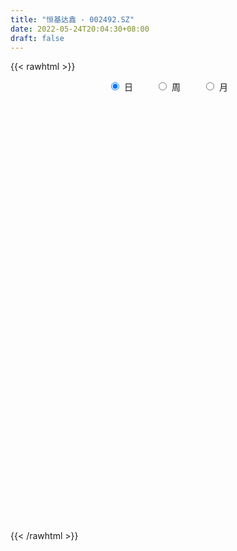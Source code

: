 ```yaml
---
title: "恒基达鑫 - 002492.SZ"
date: 2022-05-24T20:04:30+08:00
draft: false
---
```

{{< rawhtml >}}
    <div style="text-align: center">
        <label style="padding: 1rem;"><input style="margin-right: .5rem" type="radio" name="period" value="D" checked onclick="period_change(this)">日</label>
        <label style="padding: 1rem;"><input style="margin-right: .5rem" type="radio" name="period" value="W" onclick="period_change(this)">周</label>
        <label style="padding: 1rem;"><input style="margin-right: .5rem" type="radio" name="period" value="M" onclick="period_change(this)">月</label>
    </div>
    <div id="chart" style="height: 700px;"></div> 
    <script type="text/javascript">
        const D_v = [139356.0,121577.43,98117.2,72668.73,51783.96,60126.0,76080.51,156881.19,93244.23,66644.51,133270.86,125865.39,73899.5,60966.0,67707.8,45019.0,70238.5,34508.96,40882.5,32702.46,37813.5,90413.03,64101.0,37588.0,70403.5,50040.5,53940.0,71548.5,43360.5,31109.0,43051.0,43920.0,46521.0,30747.84,41244.5,33738.0,24249.71,33923.75,20665.75,28580.5,52121.5,35386.5,37917.5,25066.0,29674.0,64993.35,53244.0,20777.0,20023.03,97554.0,294806.38,129933.63,185875.88,224808.96,240456.49,266255.12,211613.53,311953.72,145681.63,160933.0,94523.0,87396.5,101265.38,64844.0,146212.72,145979.0,109346.5,112695.23,100577.0,138987.03,108061.0,113516.03,142852.51,180953.99,148652.67,153784.26,172243.0,115803.25,189337.0,106667.08,262096.37,551992.4300000001,282959.29,167081.44,165610.09,165805.64,88902.0,96194.5,58955.5,86688.57,67553.0,50990.75,48885.5,75152.0,78111.07,46208.0,40008.5,22898.58,37875.0,24092.0,23907.0,21200.0,20450.0,26662.0,32602.5,21219.0,20960.5,25240.0,68694.0,21128.0,16167.0,26943.0,28660.0,26611.42,25386.5,26303.0,18660.5,19044.0,14120.3,24585.0,22302.0,23412.01,25359.08,28853.0,37433.03,46249.0,40784.35,32611.5,33750.5,29138.0,24237.0,41732.0,43240.96,29687.0,29591.0,55550.92,66338.46,38647.0,74476.8,47503.0,29316.0,20927.3,25988.5,23441.5,38873.5,49442.0,49417.0,52360.42,47456.5,117645.16,104552.32,74774.0,54823.0,60259.66,54850.0,39198.0,171133.53,152136.74,68755.0,151868.0,79123.73,49276.0,67592.71,59831.0,261223.19,235861.03,147887.46,130151.92,92652.48,98438.0,102670.0,114996.5,80153.0,58169.98,49435.0,38373.0,36938.0,61359.0,47953.0,160587.45,84226.95,58707.4,83081.0,64047.4,64540.5,70981.0,74918.5,60823.0,51639.51,74838.01,58181.0,112181.0,86502.5,64259.0,109729.0,114864.0,137325.3,633714.47,382801.27,261350.2,204108.17,160727.83,145075.53,496773.35,341463.5,207294.0,206846.0,219890.0,173330.0,148845.37,257608.5,167716.0,229519.5,169685.0,137076.0,199599.0,161915.0,221064.0,222379.5,139407.0,120430.0,341864.5,347072.0,601732.5,404683.5,361334.67,199221.0,127256.0,157213.5,264306.21,171691.21,155358.5,129449.5,142918.0,143592.03,124117.53,83107.95,76288.5,76272.5,67455.03,124778.0,103441.0,233672.32,474922.07,461095.1,277785.21,278541.16,207010.16,181569.0,204566.0]
const D_histogram = [0.0,0.0037843875,-0.0041402137,-0.0019523722,0.0026791244,-0.0040170105,0.0033580327,0.014110375,0.0143987697,0.013134988,0.0184970375,0.0201200087,0.0135950714,0.0092048433,0.0006947642,-0.0042796383,-0.011815404,-0.018007436,-0.0204771866,-0.0191677718,-0.0167335213,-0.0099248533,-0.0152718771,-0.0171630874,-0.0091557001,-0.0054644379,0.0010330487,0.0070446927,0.0111570334,0.0113107435,0.010213013,0.0032980486,-0.0062698916,-0.0112922726,-0.0233044294,-0.0333159123,-0.0351419471,-0.0297662977,-0.0257832647,-0.0253566899,-0.0163641448,-0.0093992294,0.0003800632,0.0057109225,0.0092310928,0.0190114694,0.0194917813,0.0178769211,0.0181517304,0.0271558544,0.0436246184,0.0511542823,0.053201578,0.0661408607,0.0768518861,0.0620085496,0.063432196,0.0659745756,0.059438442,0.0379231665,0.0251510571,0.0108769037,0.0065126454,-0.000922413,0.0078318363,0.0167667808,0.0151741371,0.0064064961,0.0056035844,0.0091967159,0.0109005553,0.0094106759,0.0097728394,0.0087210069,0.0074563474,0.0155972799,0.0032165008,-0.0042884476,-0.0241609043,-0.0304325346,-0.0144944616,-0.0234097512,-0.0283961822,-0.0394518548,-0.0460478332,-0.0607956719,-0.0639144865,-0.073353919,-0.0747079022,-0.0720164195,-0.0711952152,-0.0625691538,-0.0537896899,-0.0553795758,-0.0689517393,-0.066382626,-0.0701384263,-0.062945006,-0.0453189201,-0.0321024023,-0.0248093232,-0.0190147676,-0.0118926996,-0.0068119967,0.0011673509,0.0067454108,0.0086088383,0.0061313164,-0.0084471956,-0.0171654667,-0.0217208843,-0.0297031277,-0.0349181515,-0.0285497015,-0.0189868797,-0.0167441849,-0.010304733,-0.0021870916,0.0034028766,0.0096349365,0.0159207923,0.0218809463,0.0272682628,0.0306883842,0.0370552182,0.0410600091,0.045801593,0.0449658779,0.0475318684,0.0456564216,0.0422613933,0.0417927225,0.0411921656,0.0353730378,0.02778379,0.0295410629,0.0363653098,0.0357969524,0.0413029176,0.0337811874,0.0279009441,0.0220306234,0.0189512211,0.0145803717,0.0146567047,0.0162194485,0.0179567801,0.022843277,0.0249600594,0.0289701351,0.0357924131,0.0312766874,0.0185563667,0.0025816811,0.0018573334,0.000597477,0.0180524112,0.0254001122,0.0272333146,0.0254455844,0.0157378902,0.011660621,0.0024352799,0.0031227086,0.0144154437,0.0215962948,0.0188181169,0.0098941771,0.0032687489,-0.0117103961,-0.0095942508,-0.0278611761,-0.0325662644,-0.0455405526,-0.0654474468,-0.0701528836,-0.0788424145,-0.06724277,-0.0484481985,-0.0127255861,0.0070788879,0.0171218351,0.0198427779,0.0196883344,0.0164249055,0.0208425318,0.0146068072,0.0140106115,0.012519538,0.0054564616,-0.0009440655,-0.0084934079,-0.0055880402,-0.0082926786,0.0002039314,0.010840068,0.0557838938,0.0532946089,0.0520931951,0.0174625024,0.0010006797,-0.01397223,-0.0271951679,-0.0151514048,-0.0309000347,-0.0327951935,-0.020140635,0.0016541126,0.0090457121,0.0171230818,0.0232660568,0.010737549,0.0105594921,0.0136723979,0.0040968603,-0.0116689483,-0.0146412344,-0.0049766601,0.0070524227,0.0028265048,-0.0006129869,0.0048482357,0.023823396,0.0502134412,0.0538112559,0.0130602971,-0.0268010912,-0.056991722,-0.0749730432,-0.1031804531,-0.1164595976,-0.1479022681,-0.1716601204,-0.1692704725,-0.1591724002,-0.1386658188,-0.1187760933,-0.1000449386,-0.0751357294,-0.0494032977,-0.0269439291,-0.0031847631,0.0271707977,0.0817056402,0.1106981363,0.1219090464,0.1230237831,0.1155570714,0.118155953,0.1075129152]
const D_fast = [0.0,0.0047304843,-0.0042291702,-0.0025294218,0.0027718559,-0.0049285317,0.0032860197,0.0175659558,0.0214540429,0.0234740082,0.033460317,0.0401132904,0.036987121,0.0348981037,0.0265617157,0.0205174036,0.0100277869,-0.0006661041,-0.0082551514,-0.0117376796,-0.0134868093,-0.0091593547,-0.0183243478,-0.0245063299,-0.0187878676,-0.0164627149,-0.0097069661,-0.001934149,0.0049674501,0.007948846,0.0094043688,0.0033139166,-0.0078214965,-0.0156669456,-0.0335052098,-0.0518456708,-0.0624571924,-0.0645231174,-0.0669859006,-0.0728984982,-0.0679969893,-0.0633818813,-0.0535075729,-0.0467489829,-0.0409210394,-0.0263877954,-0.0210345383,-0.0181801682,-0.0133674263,0.0024256613,0.0298005799,0.0501188144,0.0654665045,0.0949410024,0.1248649993,0.1255238003,0.1428054957,0.1618415192,0.170164996,0.1581305122,0.1516461671,0.1400912396,0.1373551426,0.129689481,0.1404016893,0.153528329,0.1557292197,0.1485632027,0.1491611871,0.1550534975,0.1594824758,0.1603452653,0.1631506387,0.1642790578,0.1648784853,0.1769187377,0.1653420838,0.1567650235,0.1308523407,0.1169725767,0.1292870343,0.114519307,0.1024338305,0.0815151941,0.0634072574,0.0334605007,0.0143630645,-0.0134148478,-0.0334458065,-0.0487584287,-0.0657360281,-0.0727522553,-0.0774202138,-0.0928549937,-0.123665092,-0.1376916352,-0.1589820421,-0.1675248733,-0.1612285174,-0.1560376001,-0.1549468519,-0.1539059882,-0.149757095,-0.1463793914,-0.138108206,-0.1308437934,-0.1268281563,-0.1277728491,-0.14446316,-0.1574727977,-0.1674584365,-0.1828664618,-0.1968110234,-0.1975799988,-0.1927638969,-0.1947072484,-0.1908439797,-0.1832731113,-0.1768324239,-0.1681916298,-0.157925576,-0.1464951854,-0.1342908032,-0.1231985857,-0.1075679472,-0.093298154,-0.0771061719,-0.0667004175,-0.0522514599,-0.0427128013,-0.0355424813,-0.0255629715,-0.0158654869,-0.0128413553,-0.0134846556,-0.0043421169,0.0115734574,0.019954338,0.0357860327,0.0367095994,0.0378045921,0.0374419272,0.0391003302,0.0383745738,0.0421150829,0.0477326888,0.0539592154,0.0645565316,0.0729133288,0.0841659383,0.0999363196,0.1032397657,0.0951585367,0.0798292714,0.079569257,0.0784587699,0.1004268068,0.114124536,0.1227660669,0.1273397329,0.1215665112,0.1204043973,0.1117878761,0.1132559821,0.1281525781,0.1407325028,0.1426588541,0.1362084586,0.1304002176,0.1124934736,0.1122110562,0.0869788369,0.0741321825,0.0497727561,0.0135040003,-0.0087396574,-0.037139792,-0.04235084,-0.0356683181,-0.0031271023,0.0184470937,0.0327704997,0.0404521369,0.045219777,0.0460625745,0.0556908338,0.053106811,0.0560132681,0.0576520791,0.0519531181,0.0453165747,0.0356438803,0.0371522379,0.0323744299,0.0409220227,0.0542681764,0.1131579756,0.1239923429,0.1358142278,0.1055491607,0.0893375081,0.0708715408,0.0508498109,0.0591057228,0.0356320842,0.0255381271,0.0331575268,0.0553658026,0.06501883,0.0773769703,0.0893364594,0.0794923388,0.081954155,0.0884851603,0.0799338377,0.061250792,0.0546181973,0.0630386067,0.0768307951,0.0733115034,0.0697187649,0.0763920466,0.1013230559,0.1402664614,0.15731709,0.1198312055,0.0732695443,0.0288309831,-0.0078935989,-0.0618961221,-0.104290166,-0.1727084036,-0.239381286,-0.2793092561,-0.3090042839,-0.3231641572,-0.332968455,-0.3392485349,-0.3331232582,-0.3197416509,-0.3040182646,-0.2810552894,-0.2439070291,-0.1689457765,-0.1122787464,-0.0705905746,-0.0387198922,-0.017297336,0.0148405338,0.0310757249]
const D_slow = [0.0,0.0009460969,-0.0000889566,-0.0005770496,0.0000927315,-0.0009115211,-0.000072013,0.0034555808,0.0070552732,0.0103390202,0.0149632796,0.0199932817,0.0233920496,0.0256932604,0.0258669515,0.0247970419,0.0218431909,0.0173413319,0.0122220352,0.0074300923,0.003246712,0.0007654986,-0.0030524707,-0.0073432425,-0.0096321675,-0.010998277,-0.0107400148,-0.0089788417,-0.0061895833,-0.0033618974,-0.0008086442,0.000015868,-0.0015516049,-0.0043746731,-0.0102007804,-0.0185297585,-0.0273152453,-0.0347568197,-0.0412026359,-0.0475418083,-0.0516328445,-0.0539826519,-0.0538876361,-0.0524599055,-0.0501521322,-0.0453992649,-0.0405263196,-0.0360570893,-0.0315191567,-0.0247301931,-0.0138240385,-0.0010354679,0.0122649266,0.0288001418,0.0480131133,0.0635152507,0.0793732997,0.0958669436,0.1107265541,0.1202073457,0.12649511,0.1292143359,0.1308424972,0.130611894,0.1325698531,0.1367615483,0.1405550825,0.1421567066,0.1435576027,0.1458567816,0.1485819204,0.1509345894,0.1533777993,0.155558051,0.1574221378,0.1613214578,0.162125583,0.1610534711,0.155013245,0.1474051114,0.143781496,0.1379290582,0.1308300126,0.1209670489,0.1094550906,0.0942561726,0.078277551,0.0599390712,0.0412620957,0.0232579908,0.005459187,-0.0101831014,-0.0236305239,-0.0374754179,-0.0547133527,-0.0713090092,-0.0888436158,-0.1045798673,-0.1159095973,-0.1239351979,-0.1301375287,-0.1348912206,-0.1378643955,-0.1395673946,-0.1392755569,-0.1375892042,-0.1354369946,-0.1339041655,-0.1360159644,-0.1403073311,-0.1457375522,-0.1531633341,-0.161892872,-0.1690302973,-0.1737770172,-0.1779630635,-0.1805392467,-0.1810860196,-0.1802353005,-0.1778265664,-0.1738463683,-0.1683761317,-0.161559066,-0.15388697,-0.1446231654,-0.1343581631,-0.1229077649,-0.1116662954,-0.0997833283,-0.0883692229,-0.0778038746,-0.067355694,-0.0570576526,-0.0482143931,-0.0412684456,-0.0338831799,-0.0247918524,-0.0158426143,-0.0055168849,0.0029284119,0.009903648,0.0154113038,0.0201491091,0.023794202,0.0274583782,0.0315132403,0.0360024353,0.0417132546,0.0479532694,0.0551958032,0.0641439065,0.0719630783,0.07660217,0.0772475903,0.0777119236,0.0778612929,0.0823743957,0.0887244237,0.0955327524,0.1018941485,0.105828621,0.1087437763,0.1093525963,0.1101332734,0.1137371343,0.119136208,0.1238407373,0.1263142815,0.1271314687,0.1242038697,0.121805307,0.114840013,0.1066984469,0.0953133087,0.078951447,0.0614132261,0.0417026225,0.02489193,0.0127798804,0.0095984839,0.0113682058,0.0156486646,0.0206093591,0.0255314427,0.029637669,0.034848302,0.0385000038,0.0420026567,0.0451325412,0.0464966566,0.0462606402,0.0441372882,0.0427402782,0.0406671085,0.0407180913,0.0434281083,0.0573740818,0.070697734,0.0837210328,0.0880866584,0.0883368283,0.0848437708,0.0780449788,0.0742571276,0.0665321189,0.0583333206,0.0532981618,0.05371169,0.055973118,0.0602538884,0.0660704026,0.0687547899,0.0713946629,0.0748127624,0.0758369775,0.0729197404,0.0692594318,0.0680152667,0.0697783724,0.0704849986,0.0703317519,0.0715438108,0.0774996598,0.0900530201,0.1035058341,0.1067709084,0.1000706356,0.0858227051,0.0670794443,0.041284331,0.0121694316,-0.0248061354,-0.0677211655,-0.1100387837,-0.1498318837,-0.1844983384,-0.2141923617,-0.2392035964,-0.2579875287,-0.2703383532,-0.2770743354,-0.2778705262,-0.2710778268,-0.2506514168,-0.2229768827,-0.1924996211,-0.1617436753,-0.1328544074,-0.1033154192,-0.0764371904]
const D_data = [['2021-05-13', 5.3752, 5.5135, 5.3653, 5.7112],['2021-05-14', 5.5629, 5.5728, 5.5234, 5.6914],['2021-05-17', 5.5333, 5.4147, 5.395, 5.6025],['2021-05-18', 5.4048, 5.5234, 5.3752, 5.6321],['2021-05-19', 5.4839, 5.5728, 5.4542, 5.5728],['2021-05-20', 5.5234, 5.4246, 5.4246, 5.5531],['2021-05-21', 5.4246, 5.6025, 5.3554, 5.6025],['2021-05-24', 5.5827, 5.7013, 5.4641, 5.7704],['2021-05-25', 5.642, 5.6123, 5.5531, 5.6815],['2021-05-26', 5.5827, 5.6025, 5.5531, 5.6914],['2021-05-27', 5.6222, 5.7112, 5.5531, 5.8297],['2021-05-28', 5.6815, 5.7013, 5.6321, 5.8001],['2021-05-31', 5.6519, 5.6025, 5.5333, 5.6519],['2021-06-01', 5.5827, 5.6123, 5.5629, 5.7309],['2021-06-02', 5.6025, 5.5333, 5.5037, 5.6123],['2021-06-03', 5.5333, 5.5432, 5.5135, 5.6025],['2021-06-04', 5.5333, 5.474, 5.395, 5.5333],['2021-06-07', 5.4641, 5.4444, 5.4246, 5.5037],['2021-06-08', 5.4444, 5.4542, 5.3851, 5.4938],['2021-06-09', 5.4444, 5.4839, 5.4147, 5.4938],['2021-06-10', 5.4846, 5.4945, 5.4449, 5.5044],['2021-06-11', 5.4747, 5.564, 5.4648, 5.673],['2021-06-15', 5.5342, 5.4053, 5.3953, 5.5441],['2021-06-16', 5.4251, 5.4152, 5.3557, 5.4449],['2021-06-17', 5.3854, 5.5441, 5.3656, 5.5937],['2021-06-18', 5.5044, 5.5144, 5.4747, 5.554],['2021-06-21', 5.4648, 5.5739, 5.4648, 5.6135],['2021-06-22', 5.5739, 5.6036, 5.554, 5.6929],['2021-06-23', 5.5937, 5.6135, 5.564, 5.6334],['2021-06-24', 5.6334, 5.5838, 5.564, 5.6334],['2021-06-25', 5.5838, 5.5739, 5.5044, 5.6036],['2021-06-28', 5.5739, 5.4846, 5.4549, 5.5838],['2021-06-29', 5.4747, 5.4053, 5.3755, 5.4846],['2021-06-30', 5.3953, 5.4152, 5.3854, 5.4549],['2021-07-01', 5.4549, 5.2664, 5.2565, 5.4648],['2021-07-02', 5.2664, 5.2069, 5.1871, 5.2862],['2021-07-05', 5.2267, 5.2466, 5.2069, 5.2664],['2021-07-06', 5.2565, 5.316, 5.2367, 5.3755],['2021-07-07', 5.3061, 5.2962, 5.2565, 5.3061],['2021-07-08', 5.2763, 5.2367, 5.2168, 5.2962],['2021-07-09', 5.2367, 5.3458, 5.197, 5.435],['2021-07-12', 5.316, 5.3458, 5.3061, 5.4251],['2021-07-13', 5.3458, 5.4152, 5.316, 5.435],['2021-07-14', 5.3953, 5.3953, 5.3656, 5.435],['2021-07-15', 5.3854, 5.3953, 5.316, 5.4053],['2021-07-16', 5.3953, 5.5144, 5.3358, 5.5739],['2021-07-19', 5.4846, 5.435, 5.3755, 5.4846],['2021-07-20', 5.3854, 5.4152, 5.3656, 5.435],['2021-07-21', 5.435, 5.4449, 5.4053, 5.4747],['2021-07-22', 5.4251, 5.5937, 5.4053, 5.6235],['2021-07-23', 5.6036, 5.7821, 5.5739, 5.9408],['2021-07-26', 5.7028, 5.7722, 5.6631, 5.8813],['2021-07-27', 5.7226, 5.7722, 5.7028, 5.9309],['2021-07-28', 5.7425, 6.0003, 5.554, 6.0301],['2021-07-29', 5.9507, 6.0995, 5.8516, 6.1888],['2021-07-30', 6.0103, 5.8317, 5.7821, 6.0797],['2021-08-02', 5.8317, 6.0598, 5.7921, 6.0598],['2021-08-03', 5.9805, 6.1491, 5.9309, 6.4169],['2021-08-04', 6.0896, 6.0896, 5.9904, 6.1392],['2021-08-05', 6.0202, 5.8813, 5.8417, 6.1194],['2021-08-06', 5.921, 5.9408, 5.8119, 6.0003],['2021-08-09', 5.9012, 5.8813, 5.8417, 6.0103],['2021-08-10', 5.9012, 5.9805, 5.8417, 6.0499],['2021-08-11', 5.9507, 5.9309, 5.9012, 6.0499],['2021-08-12', 5.921, 6.159, 5.8516, 6.1987],['2021-08-13', 6.1689, 6.2384, 6.0598, 6.3574],['2021-08-16', 6.1987, 6.159, 6.1094, 6.3177],['2021-08-17', 6.1491, 6.0698, 6.0598, 6.2582],['2021-08-18', 6.0598, 6.1689, 6.0499, 6.288],['2021-08-19', 6.159, 6.2582, 6.0797, 6.3673],['2021-08-20', 6.2483, 6.278, 6.1392, 6.3177],['2021-08-23', 6.3177, 6.2681, 6.159, 6.3177],['2021-08-24', 6.288, 6.3177, 6.2185, 6.407],['2021-08-25', 6.3177, 6.3276, 6.2681, 6.5458],['2021-08-26', 6.2384, 6.3475, 6.1789, 6.4268],['2021-08-27', 6.3375, 6.5161, 6.2681, 6.5954],['2021-08-30', 6.5458, 6.278, 6.1987, 6.5954],['2021-08-31', 6.278, 6.3078, 6.1689, 6.3772],['2021-09-01', 6.2483, 6.0896, 5.9309, 6.407],['2021-09-02', 6.0995, 6.1888, 6.0103, 6.2384],['2021-09-03', 6.2483, 6.4962, 6.1789, 6.6252],['2021-09-06', 6.7442, 6.2086, 6.0797, 6.9029],['2021-09-07', 6.1491, 6.2185, 6.0598, 6.2483],['2021-09-08', 6.1987, 6.0896, 6.04, 6.1987],['2021-09-09', 6.0797, 6.0797, 6.04, 6.1689],['2021-09-10', 6.0797, 5.8912, 5.8813, 6.1194],['2021-09-13', 5.921, 5.9507, 5.8714, 5.9904],['2021-09-14', 5.9507, 5.7921, 5.7821, 5.9706],['2021-09-15', 5.7722, 5.8119, 5.7425, 5.8615],['2021-09-16', 5.8317, 5.8119, 5.7921, 5.9805],['2021-09-17', 5.8119, 5.7425, 5.673, 5.8516],['2021-09-22', 5.7127, 5.8119, 5.6532, 5.8218],['2021-09-23', 5.7921, 5.8119, 5.7821, 5.8714],['2021-09-24', 5.8218, 5.6532, 5.6235, 5.8417],['2021-09-27', 5.6631, 5.4053, 5.3557, 5.683],['2021-09-28', 5.435, 5.5144, 5.3854, 5.554],['2021-09-29', 5.4549, 5.3656, 5.3358, 5.4747],['2021-09-30', 5.4152, 5.4449, 5.3755, 5.4648],['2021-10-08', 5.5243, 5.5838, 5.4846, 5.6334],['2021-10-11', 5.5838, 5.564, 5.5243, 5.6235],['2021-10-12', 5.5441, 5.5044, 5.4549, 5.554],['2021-10-13', 5.4747, 5.4846, 5.4053, 5.5044],['2021-10-14', 5.4846, 5.5044, 5.435, 5.5243],['2021-10-15', 5.5044, 5.4846, 5.4846, 5.5937],['2021-10-18', 5.4549, 5.5342, 5.4152, 5.554],['2021-10-19', 5.5342, 5.5243, 5.4747, 5.554],['2021-10-20', 5.5144, 5.4846, 5.4549, 5.5144],['2021-10-21', 5.4648, 5.4152, 5.3953, 5.4846],['2021-10-22', 5.3557, 5.197, 5.1772, 5.3557],['2021-10-25', 5.197, 5.1772, 5.1077, 5.2069],['2021-10-26', 5.1772, 5.1573, 5.1375, 5.2069],['2021-10-27', 5.1672, 5.0383, 5.0185, 5.1772],['2021-10-28', 5.0383, 4.9887, 4.949, 5.0482],['2021-10-29', 4.959, 5.0879, 4.949, 5.1077],['2021-11-01', 5.1077, 5.1276, 5.0581, 5.1276],['2021-11-02', 5.1276, 5.0284, 4.959, 5.1474],['2021-11-03', 5.0185, 5.0681, 4.9986, 5.0879],['2021-11-04', 5.0681, 5.0978, 5.0383, 5.1077],['2021-11-05', 5.1077, 5.078, 5.0681, 5.1176],['2021-11-08', 5.078, 5.0978, 5.0185, 5.1077],['2021-11-09', 5.0978, 5.1176, 5.078, 5.1573],['2021-11-10', 5.1276, 5.1375, 5.0681, 5.1375],['2021-11-11', 5.1276, 5.1573, 5.1176, 5.1772],['2021-11-12', 5.1573, 5.1573, 5.1176, 5.1672],['2021-11-15', 5.1573, 5.2267, 5.1474, 5.2367],['2021-11-16', 5.2267, 5.2367, 5.1672, 5.2664],['2021-11-17', 5.2267, 5.2862, 5.2168, 5.2862],['2021-11-18', 5.2763, 5.2466, 5.2466, 5.2962],['2021-11-19', 5.2466, 5.316, 5.2367, 5.3259],['2021-11-22', 5.3061, 5.2862, 5.2466, 5.3061],['2021-11-23', 5.2962, 5.2763, 5.2466, 5.2962],['2021-11-24', 5.2763, 5.3259, 5.2565, 5.3458],['2021-11-25', 5.3259, 5.3458, 5.3061, 5.3854],['2021-11-26', 5.3259, 5.2862, 5.2664, 5.3259],['2021-11-29', 5.2466, 5.2466, 5.2168, 5.2664],['2021-11-30', 5.2962, 5.3656, 5.2664, 5.3755],['2021-12-01', 5.3358, 5.4747, 5.3259, 5.4846],['2021-12-02', 5.4449, 5.4251, 5.4053, 5.4846],['2021-12-03', 5.4648, 5.5441, 5.435, 5.5838],['2021-12-06', 5.4945, 5.4053, 5.3656, 5.5243],['2021-12-07', 5.4152, 5.4152, 5.3557, 5.4747],['2021-12-08', 5.4152, 5.4053, 5.3755, 5.435],['2021-12-09', 5.4152, 5.435, 5.3854, 5.4449],['2021-12-10', 5.4152, 5.4152, 5.3656, 5.435],['2021-12-13', 5.4251, 5.4747, 5.4152, 5.4747],['2021-12-14', 5.4747, 5.5144, 5.4549, 5.5937],['2021-12-15', 5.5144, 5.5441, 5.4945, 5.5838],['2021-12-16', 5.5243, 5.6235, 5.4945, 5.6334],['2021-12-17', 5.6036, 5.6334, 5.564, 5.683],['2021-12-20', 5.6334, 5.7028, 5.6334, 5.921],['2021-12-21', 5.7028, 5.802, 5.6532, 5.8119],['2021-12-22', 5.802, 5.7028, 5.6532, 5.802],['2021-12-23', 5.7028, 5.5838, 5.5739, 5.7028],['2021-12-24', 5.5739, 5.4846, 5.4747, 5.6235],['2021-12-27', 5.4846, 5.6433, 5.4648, 5.673],['2021-12-28', 5.6135, 5.6433, 5.5739, 5.6929],['2021-12-29', 5.6631, 5.9408, 5.6036, 6.0003],['2021-12-30', 5.8714, 5.9111, 5.8615, 5.9904],['2021-12-31', 5.9012, 5.9012, 5.8218, 5.9408],['2022-01-04', 5.9507, 5.8912, 5.8119, 5.9904],['2022-01-05', 5.8813, 5.7921, 5.7722, 5.8912],['2022-01-06', 5.8119, 5.8516, 5.7821, 5.8714],['2022-01-07', 5.8813, 5.7722, 5.7722, 5.9111],['2022-01-10', 5.7524, 5.8912, 5.7425, 5.9111],['2022-01-11', 5.8714, 6.0797, 5.8714, 6.3971],['2022-01-12', 6.0202, 6.1094, 6.0103, 6.2384],['2022-01-13', 6.0797, 6.0301, 6.0003, 6.1689],['2022-01-14', 6.0499, 5.9507, 5.9111, 6.0896],['2022-01-17', 6.0103, 5.9607, 5.921, 6.0301],['2022-01-18', 5.9408, 5.8119, 5.8119, 5.9507],['2022-01-19', 5.8516, 6.0003, 5.8317, 6.04],['2022-01-20', 5.9904, 5.7028, 5.673, 6.0202],['2022-01-21', 5.6532, 5.802, 5.6532, 5.8714],['2022-01-24', 5.8218, 5.6334, 5.6135, 5.8218],['2022-01-25', 5.5838, 5.4251, 5.4251, 5.673],['2022-01-26', 5.4053, 5.5044, 5.4053, 5.5441],['2022-01-27', 5.5243, 5.3656, 5.3557, 5.5243],['2022-01-28', 5.4053, 5.5739, 5.3656, 5.6235],['2022-02-07', 5.6532, 5.7028, 5.5838, 5.7425],['2022-02-08', 5.7028, 6.04, 5.673, 6.0995],['2022-02-09', 6.04, 5.9904, 5.9507, 6.0499],['2022-02-10', 6.0103, 5.9607, 5.9012, 6.0103],['2022-02-11', 5.9507, 5.921, 5.8417, 5.9706],['2022-02-14', 5.9111, 5.9111, 5.8912, 6.0103],['2022-02-15', 5.9706, 5.8813, 5.8218, 5.9706],['2022-02-16', 5.9012, 6.0003, 5.8714, 6.0103],['2022-02-17', 5.9904, 5.8813, 5.8813, 6.0202],['2022-02-18', 5.9012, 5.9507, 5.8417, 5.9706],['2022-02-21', 5.9607, 5.9507, 5.8813, 5.9706],['2022-02-22', 5.9309, 5.8714, 5.8317, 5.9607],['2022-02-23', 5.8813, 5.8516, 5.802, 5.921],['2022-02-24', 5.8516, 5.802, 5.7326, 5.9805],['2022-02-25', 5.8516, 5.921, 5.8516, 6.0003],['2022-02-28', 5.921, 5.8516, 5.8119, 5.9904],['2022-03-01', 5.8119, 6.0103, 5.8119, 6.0995],['2022-03-02', 5.9805, 6.0995, 5.9507, 6.1293],['2022-03-03', 6.3574, 6.7144, 6.3574, 6.7144],['2022-03-04', 6.9425, 6.288, 6.278, 7.2401],['2022-03-07', 6.159, 6.3475, 6.1491, 6.5458],['2022-03-08', 6.1789, 5.8714, 5.8714, 6.2185],['2022-03-09', 5.9507, 5.9805, 5.7722, 6.1194],['2022-03-10', 6.1293, 5.921, 5.8714, 6.1293],['2022-03-11', 5.8417, 5.8615, 5.6433, 5.9012],['2022-03-14', 5.9607, 6.1689, 5.9507, 6.4466],['2022-03-15', 6.0202, 5.802, 5.7821, 6.2384],['2022-03-16', 5.8119, 5.9111, 5.6334, 6.0003],['2022-03-17', 5.9706, 6.1094, 5.9111, 6.3375],['2022-03-18', 6.1094, 6.3177, 6.04, 6.3971],['2022-03-21', 6.2483, 6.2285, 6.1293, 6.2979],['2022-03-22', 6.2483, 6.2979, 6.1293, 6.3078],['2022-03-23', 6.2483, 6.3375, 6.0995, 6.5062],['2022-03-24', 6.288, 6.1094, 6.0995, 6.3078],['2022-03-25', 6.1293, 6.2483, 6.0202, 6.3772],['2022-03-28', 6.2483, 6.3177, 6.1094, 6.3673],['2022-03-29', 6.3177, 6.159, 6.1293, 6.3177],['2022-03-30', 6.1689, 6.0202, 5.8317, 6.1888],['2022-03-31', 5.9904, 6.1293, 5.9607, 6.3375],['2022-04-01', 6.1194, 6.3078, 6.0103, 6.3276],['2022-04-06', 6.278, 6.407, 6.2384, 6.4962],['2022-04-07', 6.4466, 6.2384, 6.1888, 6.4665],['2022-04-08', 6.2185, 6.2384, 6.0797, 6.288],['2022-04-11', 6.7045, 6.3673, 6.2979, 6.8632],['2022-04-12', 6.407, 6.6252, 6.2086, 6.6549],['2022-04-13', 6.526, 6.883, 6.4962, 7.2302],['2022-04-14', 6.5954, 6.7343, 6.5954, 6.8434],['2022-04-15', 6.5954, 6.1194, 6.0896, 6.6153],['2022-04-18', 6.04, 5.921, 5.7722, 6.04],['2022-04-19', 5.921, 5.8317, 5.7921, 5.9408],['2022-04-20', 5.8317, 5.8119, 5.7028, 5.8714],['2022-04-21', 5.7524, 5.4945, 5.3656, 5.7722],['2022-04-22', 5.3854, 5.4846, 5.3259, 5.7028],['2022-04-25', 5.4648, 5.0284, 5.0085, 5.5441],['2022-04-26', 5.1573, 4.8399, 4.7804, 5.1573],['2022-04-27', 4.78, 4.96, 4.68, 4.97],['2022-04-28', 4.9, 4.94, 4.86, 5.09],['2022-04-29', 4.96, 5.01, 4.93, 5.05],['2022-05-05', 4.99, 4.98, 4.91, 5.07],['2022-05-06', 4.88, 4.95, 4.82, 4.98],['2022-05-09', 4.97, 5.04, 4.97, 5.07],['2022-05-10', 5.0, 5.1, 4.98, 5.11],['2022-05-11', 5.11, 5.12, 5.08, 5.22],['2022-05-12', 5.1, 5.21, 5.08, 5.22],['2022-05-13', 5.24, 5.41, 5.17, 5.47],['2022-05-16', 5.46, 5.95, 5.46, 5.95],['2022-05-17', 5.99, 5.9, 5.65, 6.11],['2022-05-18', 5.7, 5.85, 5.7, 6.08],['2022-05-19', 5.85, 5.83, 5.68, 6.09],['2022-05-20', 5.93, 5.78, 5.7, 5.95],['2022-05-23', 5.8, 5.97, 5.75, 6.04],['2022-05-24', 5.99, 5.86, 5.85, 6.04]]
const W_v = [998538.91,644840.01,354076.28,862331.0,854235.88,1184904.3800000001,666573.8199999999,579342.5800000001,1002905.1699999999,645413.3099999999,560602.6000000001,339206.59,406154.5,446286.65,312605.0600000001,285974.65,246143.59,241984.02,174582.68,138573.83,205874.55,165000.3,124027.28,221681.58,245715.42,323088.43,139581.41,174329.28,211154.7,239295.2,195412.55,135477.84,322044.28,340555.14,414152.41,329341.79,322767.97,244139.34,1180374.5700000001,827858.3600000001,749259.9700000001,318139.68,871540.24,659450.1800000001,1713581.8500000001,683952.78,539136.63,594156.6800000001,362552.77,573222.34,505581.29,348989.39,303413.13,297671.26,327203.6900000001,386899.33,656887.5900000001,252869.56,214175.97,160114.62,215595.5,272621.4300000001,341277.33,339205.48,463059.11,825657.5600000001,345379.7,347955.0699999999,1090209.1099999999,1540175.21,745058.2,761804.73,665993.8199999999,651542.2999999999,356772.08,153586.03,332957.31,419912.58,218609.04,217508.81,702169.11,1186722.5700000001,926377.2999999999,1068492.3100000001,1186704.48,658373.37,507479.29,704463.2799999999,660567.0399999999,791938.51,751589.2000000001,134890.34,313616.78,279944.16,192473.05,233355.49,193296.63,178147.5,167071.0,151621.2,160973.31,132996.16,97795.74,96921.01,120452.21,140301.46,108245.0,155962.78,182193.43,176784.94,120933.59,301852.71,398776.79,14893.0,253877.89,2251982.6299999999,2213707.6799999997,1127622.9399999999,785935.8500000001,1182230.1100000001,1917470.3900000001,1237949.1499999999,1139972.1799999999,1437170.6800000002,3269321.27,1268011.5,745272.15,816450.02,640242.86,369591.69,588486.35,385733.13,536293.5499999999,605531.12,791987.1399999999,1779924.1799999999,925986.54,533189.22,567407.2,421370.73,283902.55,2602413.71,1777644.6699999999,794436.2,1172245.77,1459420.4400000002,893802.95,1166772.6299999999,739778.53,581139.0099999999,261229.64,563248.6899999999,1247205.48,1187028.54,724152.38,739846.0700000001,967734.3,570097.5,754691.48,1015671.8,739093.71,473319.04,299400.84,313989.71,73963.21,53726.35,254811.55,252504.62,208346.14,174900.0,212096.55,347656.05,339420.3,382713.6899999999,243648.31,170586.38,178150.27,128210.1,221057.38,181463.13,309007.82,285600.2,136443.97,51726.5,53974.7,157127.02,142376.97,138718.5,139783.41,108933.53,164697.8,185022.58,524337.13,415595.93,828810.1,130699.23,482784.71,358776.4,575906.1799999999,317830.8,236320.45,222133.0,243009.0,196171.34,159541.21,193037.35,486404.41,1047330.08,924704.88,545697.6,569666.76,739759.4600000001,846146.7,1333448.8900000001,398293.57,175028.25,187226.15,37875.0,116311.0,168716.0,119509.42,103514.3,124511.09,190828.38,168034.96,264604.18,147176.3,237549.42,412054.14,486073.27,347860.44,834954.6,488909.98,244274.98,434555.8,335310.4,383342.02,1059891.77,1154063.0,1472266.8500000001,977019.37,889339.0,482216.5,2056687.1699999999,919687.9199999999,695435.5600000001,159396.45,605618.8500000001,1699353.6999999997,386135.0]
const W_histogram = [0.0,-0.0870792023,-0.1288608086,-0.104571357,-0.0868426921,0.0007728495,0.0368104098,0.0348454194,0.0899864072,0.0870376282,0.064311068,0.0129383766,0.0135956509,-0.0050785219,-0.0280885657,-0.0741546664,-0.0863945351,-0.1439091038,-0.1900180847,-0.2020432792,-0.1897638263,-0.1649252522,-0.1553815012,-0.1216002598,-0.0821494081,-0.0342355987,-0.0174148233,0.0118074396,-0.039222629,-0.132223927,-0.1852180099,-0.1858513723,-0.1513585425,-0.1043343706,-0.054771857,-0.0592071141,-0.0118975712,0.038224503,0.104689401,0.1807572493,0.2010085587,0.2230523768,0.2668983137,0.2899256247,0.3067474064,0.2317023645,0.1416413842,0.1155539153,0.054220802,0.0435003123,-0.0506400237,-0.1031370321,-0.1166029674,-0.1058777582,-0.1225709818,-0.0950065504,-0.1055716239,-0.0976000489,-0.0956021899,-0.0922703604,-0.0762541317,-0.0442486365,-0.0125094193,-0.0329054022,-0.0003144153,-0.0294448223,-0.0434575978,-0.0453042191,0.0215886897,0.0658583398,0.0499728755,0.0791398017,0.0882229178,0.0765803759,0.0505196966,0.0427808136,0.0443449675,0.0453411777,0.0346386105,0.0332442067,0.0712430154,0.0820580471,0.0955918424,0.099959577,0.1323061511,0.1397891435,0.1210408357,0.126954779,0.1079432377,0.1057640928,0.0698784299,0.0307467257,-0.0189681782,-0.0622264871,-0.0896344685,-0.0910758217,-0.1041213922,-0.1059947466,-0.0898809983,-0.0819210551,-0.0686511496,-0.0713801433,-0.0681767161,-0.0662708075,-0.0701430933,-0.0910460292,-0.0975289428,-0.0806396808,-0.0754638433,-0.0495663471,-0.0244401782,0.0045698045,-0.0030737756,-0.0088731474,0.0268787423,0.1343147908,0.1405100411,0.1195421682,0.1030334634,0.1362818823,0.1492048618,0.1546248687,0.166607605,0.2079887232,0.1987888739,0.1497782934,0.1149806222,0.0843865199,0.0522098746,-0.0075600387,-0.0670771443,-0.105013184,-0.1008953543,-0.1311337653,-0.1021369604,-0.0717359507,-0.0775718206,-0.0862242036,-0.0778357024,-0.0790673874,-0.0804489414,0.007229358,0.0027559297,0.0108682741,0.0579960836,0.0538530491,0.0403688286,0.0544404875,0.0407792192,0.0343222244,0.0231768281,0.0247618179,0.0543655874,0.0594969058,0.0482529735,0.0492993285,0.0471604151,0.0474394749,0.0566800956,0.0526402943,0.0346886049,0.0019486101,-0.0143914136,-0.0422628243,-0.0644513315,-0.0653730914,-0.054031537,-0.0487171343,-0.0618473603,-0.0548149204,-0.0448464077,-0.0265209933,-0.0095312269,0.0019617039,-0.0189645765,-0.035113225,-0.0618465325,-0.0734862071,-0.0893935792,-0.1056810167,-0.0826427011,-0.0902073633,-0.1005818815,-0.0917717035,-0.06740522,-0.0463906223,-0.0196468251,-0.0070640094,0.0042000355,0.0140310661,0.0205339515,0.0396879133,0.0663149622,0.0727408985,0.0723140864,0.0649224805,0.0767367236,0.082774429,0.089096147,0.0742504753,0.0669958413,0.0558177798,0.0496018493,0.0194906497,0.00822177,0.0112302702,0.0293285796,0.0419506673,0.0541802317,0.0774288181,0.0897237514,0.1069719341,0.1097117714,0.0656246618,0.0234688761,-0.0115292382,-0.0477744283,-0.0606348481,-0.0732207692,-0.0968312279,-0.114501803,-0.1209313684,-0.1140100756,-0.0937565745,-0.0780243651,-0.0474125468,-0.0336558098,-0.0089568424,-0.0020949259,0.0293146415,0.0395779282,0.0555828429,0.0533396705,0.034587847,0.0431008101,0.0479025875,0.0462265996,0.0657894395,0.0468495851,0.0609949185,0.0614543009,0.061397543,0.0526542194,0.0356392984,-0.0186665295,-0.0832326397,-0.1241965263,-0.1147513476,-0.0796879235,-0.0487310598]
const W_fast = [0.0,-0.1088490028,-0.1828458113,-0.184699199,-0.1886812071,-0.1008724532,-0.0556322904,-0.0488859259,0.0287516636,0.0475622917,0.0409134985,-0.0072245988,-0.0031684118,-0.023112215,-0.0531444002,-0.1177491675,-0.15158767,-0.2450795147,-0.3386930167,-0.401229031,-0.4363905347,-0.4527832737,-0.4820848979,-0.4787037215,-0.4597902218,-0.4204353121,-0.4079682426,-0.3757941198,-0.4366298456,-0.5626871254,-0.6619857107,-0.7090819162,-0.712428722,-0.6914881428,-0.6556185934,-0.6748556291,-0.630520479,-0.570842279,-0.4782050308,-0.3569478702,-0.286444421,-0.2086375088,-0.0980669934,-0.0025582763,0.0909503571,0.0738309062,0.019180272,0.021981282,-0.0257966308,-0.0256420424,-0.1324423844,-0.2107236508,-0.2533403279,-0.2690845584,-0.3164205274,-0.3126077336,-0.349565713,-0.3659941503,-0.3878968388,-0.4076325994,-0.4106799036,-0.3897365675,-0.3611247051,-0.3897470386,-0.3572346555,-0.3937262681,-0.418603443,-0.4317761192,-0.3594860379,-0.2987518028,-0.3021440482,-0.2531921716,-0.2220533261,-0.214550774,-0.2279815291,-0.2250252087,-0.2123748129,-0.2000433083,-0.2020862229,-0.1951695751,-0.1393600125,-0.1080304691,-0.0705987132,-0.0412410843,0.0241820276,0.0666123058,0.0781242069,0.115776845,0.1237511131,0.1480129914,0.129596936,0.0981519133,0.0436949649,-0.0151199659,-0.0649365644,-0.089146873,-0.1282227915,-0.1565948326,-0.1629513339,-0.1754716545,-0.1793645364,-0.199938566,-0.2137793177,-0.2284411111,-0.2498491701,-0.2935136133,-0.3243787626,-0.3276494208,-0.3413395442,-0.3278336347,-0.3088175103,-0.2786650766,-0.2870771005,-0.2950947592,-0.252623184,-0.1116084378,-0.0702856772,-0.061368008,-0.0521183469,0.0152005425,0.0654247374,0.1095009615,0.1631355991,0.256513898,0.2970112673,0.2854452601,0.2793927444,0.2698952721,0.2507710955,0.1891111725,0.1128247808,0.0486354451,0.0275294362,-0.0354924161,-0.0320298513,-0.0195628292,-0.0447916544,-0.0750000883,-0.0860705127,-0.1070690444,-0.1285628338,-0.0390771949,-0.0428616408,-0.0320322279,0.0295946025,0.0389148303,0.0355228169,0.0632045977,0.0597381343,0.0618616956,0.0565105063,0.0642859506,0.1074811169,0.1274866618,0.1283059729,0.14167716,0.1513283503,0.1634672789,0.1868779235,0.1959981958,0.1867186576,0.1544658153,0.1345279381,0.0960908214,0.0577894813,0.0405244486,0.0383581188,0.0314932379,0.0029011719,-0.0037701183,-0.0050132076,0.0066819585,0.0212889181,0.0332722749,0.0076048504,-0.0173221044,-0.059517045,-0.0895282714,-0.1277840383,-0.1704917299,-0.1681140897,-0.1982305927,-0.2337505812,-0.2478833291,-0.2403681506,-0.2309512085,-0.2091191176,-0.1983023043,-0.1859882505,-0.1726494534,-0.1610130801,-0.13193714,-0.0887313506,-0.0641201896,-0.0464684801,-0.0376294658,-0.0066310419,0.0201002708,0.0486960255,0.0524129726,0.061907299,0.0646836824,0.0708682143,0.045629677,0.0364162398,0.0422323077,0.0676627619,0.0907725164,0.1165471388,0.1591529296,0.1938788008,0.237869967,0.2680377472,0.240356803,0.2040682364,0.1661878126,0.1179990154,0.0899798835,0.0590887702,0.0112705045,-0.0350255214,-0.0716879289,-0.093269155,-0.0964547975,-0.1002286794,-0.0814699978,-0.0761272132,-0.0536674564,-0.0473292714,-0.0085910436,0.0115667252,0.0414673505,0.0525590958,0.0424542341,0.0617423996,0.0785198239,0.088400486,0.1244106857,0.1171832276,0.1465772906,0.1624002483,0.1776928761,0.1821131073,0.1740080109,0.1150355506,0.0296612806,-0.0423517376,-0.0615943958,-0.0464529527,-0.0276788538]
const W_slow = [0.0,-0.0217698006,-0.0539850027,-0.080127842,-0.101838515,-0.1016453026,-0.0924427002,-0.0837313453,-0.0612347435,-0.0394753365,-0.0233975695,-0.0201629754,-0.0167640626,-0.0180336931,-0.0250558345,-0.0435945011,-0.0651931349,-0.1011704108,-0.148674932,-0.1991857518,-0.2466267084,-0.2878580214,-0.3267033967,-0.3571034617,-0.3776408137,-0.3861997134,-0.3905534193,-0.3876015594,-0.3974072166,-0.4304631984,-0.4767677008,-0.5232305439,-0.5610701795,-0.5871537722,-0.6008467364,-0.6156485149,-0.6186229077,-0.609066782,-0.5828944317,-0.5377051194,-0.4874529797,-0.4316898855,-0.3649653071,-0.2924839009,-0.2157970493,-0.1578714582,-0.1224611122,-0.0935726333,-0.0800174328,-0.0691423547,-0.0818023607,-0.1075866187,-0.1367373605,-0.1632068001,-0.1938495456,-0.2176011832,-0.2439940892,-0.2683941014,-0.2922946489,-0.315362239,-0.3344257719,-0.345487931,-0.3486152858,-0.3568416364,-0.3569202402,-0.3642814458,-0.3751458452,-0.3864719,-0.3810747276,-0.3646101426,-0.3521169237,-0.3323319733,-0.3102762439,-0.2911311499,-0.2785012257,-0.2678060223,-0.2567197805,-0.245384486,-0.2367248334,-0.2284137817,-0.2106030279,-0.1900885161,-0.1661905555,-0.1412006613,-0.1081241235,-0.0731768377,-0.0429166287,-0.011177934,0.0158078754,0.0422488986,0.0597185061,0.0674051875,0.062663143,0.0471065212,0.0246979041,0.0019289487,-0.0241013994,-0.050600086,-0.0730703356,-0.0935505994,-0.1107133868,-0.1285584226,-0.1456026016,-0.1621703035,-0.1797060768,-0.2024675841,-0.2268498198,-0.24700974,-0.2658757009,-0.2782672876,-0.2843773322,-0.283234881,-0.2840033249,-0.2862216118,-0.2795019262,-0.2459232285,-0.2107957183,-0.1809101762,-0.1551518104,-0.1210813398,-0.0837801244,-0.0451239072,-0.0034720059,0.0485251749,0.0982223933,0.1356669667,0.1644121222,0.1855087522,0.1985612209,0.1966712112,0.1799019251,0.1536486291,0.1284247905,0.0956413492,0.0701071091,0.0521731214,0.0327801663,0.0112241154,-0.0082348102,-0.0280016571,-0.0481138924,-0.0463065529,-0.0456175705,-0.042900502,-0.0284014811,-0.0149382188,-0.0048460117,0.0087641102,0.018958915,0.0275394711,0.0333336782,0.0395241327,0.0531155295,0.0679897559,0.0800529993,0.0923778315,0.1041679352,0.116027804,0.1301978279,0.1433579014,0.1520300527,0.1525172052,0.1489193518,0.1383536457,0.1222408128,0.10589754,0.0923896557,0.0802103722,0.0647485321,0.051044802,0.0398332001,0.0332029518,0.030820145,0.031310571,0.0265694269,0.0177911206,0.0023294875,-0.0160420643,-0.0383904591,-0.0648107132,-0.0854713885,-0.1080232294,-0.1331686997,-0.1561116256,-0.1729629306,-0.1845605862,-0.1894722925,-0.1912382948,-0.190188286,-0.1866805195,-0.1815470316,-0.1716250533,-0.1550463127,-0.1368610881,-0.1187825665,-0.1025519464,-0.0833677655,-0.0626741582,-0.0404001215,-0.0218375027,-0.0050885423,0.0088659026,0.0212663649,0.0261390274,0.0281944698,0.0310020374,0.0383341823,0.0488218491,0.0623669071,0.0817241116,0.1041550494,0.1308980329,0.1583259758,0.1747321412,0.1805993603,0.1777170507,0.1657734437,0.1506147316,0.1323095393,0.1081017324,0.0794762816,0.0492434395,0.0207409206,-0.002698223,-0.0222043143,-0.034057451,-0.0424714034,-0.044710614,-0.0452343455,-0.0379056851,-0.028011203,-0.0141154923,-0.0007805747,0.007866387,0.0186415896,0.0306172364,0.0421738863,0.0586212462,0.0703336425,0.0855823721,0.1009459473,0.1162953331,0.129458888,0.1383687125,0.1337020802,0.1128939202,0.0818447887,0.0531569518,0.0332349709,0.0210522059]
const W_data = [['2017-07-14', 8.7192, 8.9901, 8.4772, 9.2998],['2017-07-21', 8.9321, 7.6256, 7.4805, 8.9514],['2017-07-28', 7.5482, 7.7515, 7.5386, 7.8579],['2017-08-04', 7.7515, 8.4289, 7.674, 8.8837],['2017-08-11', 8.4966, 8.3708, 8.3321, 9.0966],['2017-08-18', 8.3708, 9.4837, 8.3611, 9.5901],['2017-08-25', 9.4643, 9.174, 8.7966, 9.6288],['2017-09-01', 9.1934, 8.8063, 8.7289, 9.4256],['2017-09-08', 8.8063, 9.7063, 8.7385, 9.8224],['2017-09-15', 9.7063, 9.1837, 9.0579, 9.8224],['2017-09-22', 9.1837, 8.9224, 8.8256, 9.5127],['2017-09-29', 8.9224, 8.3901, 8.3031, 8.9708],['2017-10-13', 8.5063, 8.9127, 8.4385, 9.0385],['2017-10-20', 9.0095, 8.6224, 8.0611, 9.1159],['2017-10-27', 8.6321, 8.4385, 8.3998, 8.903],['2017-11-03', 8.4869, 7.916, 7.8192, 8.6418],['2017-11-10', 7.945, 8.1095, 7.7418, 8.3998],['2017-11-17', 8.1773, 7.2482, 7.2095, 8.1966],['2017-11-24', 7.2579, 6.9579, 6.8515, 7.4418],['2017-12-01', 6.9192, 7.045, 6.8515, 7.1515],['2017-12-08', 7.0644, 7.1611, 6.8224, 7.4128],['2017-12-15', 7.1611, 7.2386, 7.016, 7.4128],['2017-12-22', 7.2579, 6.9676, 6.8418, 7.2773],['2017-12-29', 6.9289, 7.2289, 6.8515, 7.2676],['2018-01-05', 7.2289, 7.3644, 7.1224, 7.5289],['2018-01-12', 7.2869, 7.6063, 7.2289, 7.8482],['2018-01-19', 7.6063, 7.316, 7.2966, 7.7224],['2018-01-26', 7.3063, 7.5386, 7.1321, 7.7031],['2018-02-02', 7.4998, 6.4063, 6.0579, 7.5289],['2018-02-09', 6.2902, 5.3612, 5.2547, 6.5999],['2018-02-14', 5.3999, 5.2741, 5.2644, 5.5063],['2018-02-23', 5.3418, 5.5644, 5.3128, 5.7967],['2018-03-02', 5.6418, 5.8837, 5.6128, 5.9225],['2018-03-09', 5.9515, 6.0773, 5.8257, 6.1354],['2018-03-16', 6.0483, 6.2225, 5.9612, 6.4837],['2018-03-23', 6.116, 5.5354, 5.5063, 6.2708],['2018-03-30', 5.4676, 6.1837, 5.2838, 6.2128],['2018-04-04', 6.2225, 6.4063, 5.8837, 6.4063],['2018-04-13', 6.3483, 6.8999, 6.1741, 7.7515],['2018-04-20', 7.045, 7.4418, 6.7934, 7.7998],['2018-04-27', 7.2869, 7.0837, 6.8515, 7.645],['2018-05-04', 7.0063, 7.3257, 6.687, 7.4515],['2018-05-11', 7.4611, 7.9178, 7.2192, 8.3755],['2018-05-18', 7.8301, 8.0151, 7.5574, 8.132],['2018-05-25', 8.3365, 8.2489, 8.0638, 8.8137],['2018-06-01', 8.1125, 7.1289, 6.9633, 8.1807],['2018-06-08', 7.1289, 6.6225, 6.4472, 7.1386],['2018-06-15', 6.5933, 7.1971, 6.5348, 7.236],['2018-06-22', 6.8757, 6.5738, 6.1647, 7.012],['2018-06-29', 6.5738, 7.0413, 6.4569, 7.1484],['2018-07-06', 6.8075, 5.6973, 5.522, 6.9731],['2018-07-13', 5.707, 5.746, 5.3564, 5.8823],['2018-07-20', 5.7362, 5.9505, 5.6291, 5.9797],['2018-07-27', 5.9213, 6.1355, 5.8823, 6.2816],['2018-08-03', 6.0674, 5.6583, 5.2688, 6.1355],['2018-08-10', 5.5901, 6.1258, 5.2882, 6.2427],['2018-08-17', 5.9408, 5.5804, 5.5415, 6.7393],['2018-08-24', 5.6486, 5.6875, 5.4051, 5.7362],['2018-08-31', 5.6681, 5.522, 5.3856, 5.8336],['2018-09-07', 5.5122, 5.4343, 5.3662, 5.5999],['2018-09-14', 5.483, 5.5317, 5.2785, 5.6681],['2018-09-21', 5.5317, 5.7655, 5.3564, 5.7752],['2018-09-28', 5.6973, 5.8628, 5.6486, 6.0868],['2018-10-12', 5.7265, 5.1714, 4.8305, 5.9018],['2018-10-19', 5.1714, 5.8044, 5.1324, 5.9018],['2018-10-26', 5.9602, 4.9766, 4.8208, 6.3303],['2018-11-02', 4.9863, 4.9669, 4.7039, 4.9863],['2018-11-09', 4.9669, 4.9863, 4.9279, 5.0837],['2018-11-16', 5.0156, 5.9602, 4.9571, 5.9602],['2018-11-23', 6.2232, 5.9602, 5.522, 6.5348],['2018-11-30', 5.8823, 5.2785, 5.1129, 6.1355],['2018-12-07', 5.4928, 5.8823, 5.3759, 5.97],['2018-12-14', 5.8434, 5.7557, 5.6388, 5.9797],['2018-12-21', 5.7557, 5.5122, 5.4733, 5.9894],['2018-12-28', 5.4635, 5.2395, 5.1129, 5.5901],['2019-01-04', 5.2395, 5.3759, 5.1129, 5.3759],['2019-01-11', 5.3759, 5.4733, 5.3467, 5.522],['2019-01-18', 5.4538, 5.4733, 5.3272, 5.6973],['2019-01-25', 5.4538, 5.298, 5.2688, 5.5025],['2019-02-01', 5.3564, 5.3759, 5.0156, 5.3856],['2019-02-15', 5.3272, 5.9797, 5.3272, 5.9992],['2019-02-22', 6.1842, 5.8044, 5.6583, 6.4861],['2019-03-01', 5.8531, 5.9505, 5.8044, 6.0381],['2019-03-08', 5.9602, 5.9408, 5.9408, 6.4374],['2019-03-15', 5.9894, 6.4667, 5.97, 6.866],['2019-03-22', 6.4667, 6.3595, 6.1355, 6.5056],['2019-03-29', 6.2037, 6.0966, 5.8628, 6.3498],['2019-04-04', 6.1161, 6.4667, 6.1063, 6.6614],['2019-04-12', 6.4764, 6.2134, 6.1355, 6.6225],['2019-04-19', 6.2621, 6.4569, 6.1161, 6.6712],['2019-04-26', 6.4764, 6.0089, 5.9894, 6.788],['2019-04-30', 6.0089, 5.8141, 5.6681, 6.0674],['2019-05-10', 5.5707, 5.4543, 5.1129, 5.6681],['2019-05-17', 5.3758, 5.2581, 5.2189, 5.572],['2019-05-24', 5.2974, 5.2091, 5.1012, 5.4249],['2019-05-31', 5.2189, 5.3856, 5.1796, 5.5916],['2019-06-06', 5.4053, 5.1208, 5.0325, 5.572],['2019-06-14', 5.1306, 5.1306, 5.0913, 5.3268],['2019-06-21', 5.1502, 5.3072, 5.0913, 5.3464],['2019-06-28', 5.3268, 5.1894, 5.111, 5.3268],['2019-07-05', 5.2679, 5.2385, 5.1698, 5.3366],['2019-07-12', 5.2385, 4.9932, 4.9344, 5.2385],['2019-07-19', 5.0031, 4.9932, 4.954, 5.1012],['2019-07-26', 5.0227, 4.9148, 4.8265, 5.0423],['2019-08-02', 4.9246, 4.7578, 4.7186, 4.9442],['2019-08-09', 4.7578, 4.385, 4.2379, 4.7578],['2019-08-16', 4.4243, 4.385, 4.2085, 4.4635],['2019-08-23', 4.4831, 4.6008, 4.4635, 4.6499],['2019-08-30', 4.4243, 4.4145, 4.385, 4.6303],['2019-09-06', 4.4537, 4.6695, 4.4047, 4.6989],['2019-09-12', 4.7088, 4.7284, 4.6695, 4.7676],['2019-09-20', 4.8069, 4.8755, 4.5616, 4.9344],['2019-09-27', 4.8265, 4.4341, 4.3948, 5.0913],['2019-09-30', 4.4341, 4.3752, 4.3752, 4.4439],['2019-10-11', 4.3948, 4.9442, 4.336, 4.9442],['2019-10-18', 5.4347, 6.2587, 5.4347, 7.2299],['2019-10-25', 5.8761, 5.3758, 5.2483, 6.0135],['2019-11-01', 5.2287, 5.0717, 4.9344, 5.4739],['2019-11-08', 5.0815, 5.0913, 5.0423, 5.2385],['2019-11-15', 5.0227, 5.8369, 4.9736, 5.8369],['2019-11-22', 5.8369, 5.8075, 5.4543, 6.2587],['2019-11-29', 5.778, 5.8761, 5.2287, 5.9742],['2019-12-06', 5.8565, 6.1312, 5.729, 6.2293],['2019-12-13', 6.0821, 6.7983, 5.8761, 6.7983],['2019-12-20', 7.0926, 6.4255, 6.3961, 8.2207],['2019-12-27', 6.4059, 5.9252, 5.8369, 6.4157],['2020-01-03', 5.8663, 6.0037, 5.6015, 6.1018],['2020-01-10', 5.9939, 5.984, 5.8467, 6.092],['2020-01-17', 5.9742, 5.8761, 5.8467, 6.0723],['2020-01-23', 5.8859, 5.3268, 5.2679, 5.9154],['2020-02-07', 4.797, 5.0031, 4.3164, 5.0423],['2020-02-14', 4.9638, 4.9638, 4.9246, 5.16],['2020-02-21', 5.0031, 5.3366, 4.9932, 5.4347],['2020-02-28', 5.366, 4.7578, 4.7578, 5.366],['2020-03-06', 4.8265, 5.4151, 4.7872, 5.5524],['2020-03-13', 5.4543, 5.5328, 5.2287, 6.141],['2020-03-20', 5.5328, 5.0913, 4.8559, 5.6799],['2020-03-27', 5.0227, 4.954, 4.7872, 5.1796],['2020-04-03', 4.8559, 5.1012, 4.7284, 5.2287],['2020-04-10', 5.0913, 4.9344, 4.9246, 5.1894],['2020-04-17', 4.905, 4.8559, 4.7578, 4.9246],['2020-04-24', 4.8559, 6.1704, 4.8265, 6.8473],['2020-04-30', 5.8761, 5.2385, 5.1404, 6.0135],['2020-05-08', 5.2483, 5.4053, 5.1993, 5.5524],['2020-05-15', 5.3366, 6.0669, 5.2777, 6.0669],['2020-05-22', 5.9384, 5.5827, 5.3851, 6.057],['2020-05-29', 5.4839, 5.4542, 5.306, 5.7803],['2020-06-05', 5.4246, 5.8396, 5.4147, 5.9285],['2020-06-12', 5.8791, 5.5333, 5.3554, 5.8989],['2020-06-19', 5.5531, 5.6025, 5.4345, 5.6519],['2020-06-24', 5.6025, 5.5234, 5.4542, 5.6025],['2020-07-03', 5.5037, 5.6815, 5.3258, 5.7013],['2020-07-10', 5.7507, 6.1558, 5.7013, 6.304],['2020-07-17', 6.1459, 5.9977, 5.7803, 6.5609],['2020-07-24', 6.0273, 5.8297, 5.7902, 6.2645],['2020-07-31', 5.8989, 6.0076, 5.7112, 6.1854],['2020-08-07', 6.0175, 6.0175, 5.9681, 6.4819],['2020-08-14', 5.9779, 6.0965, 5.7704, 6.1657],['2020-08-21', 6.0965, 6.2941, 6.057, 6.4028],['2020-08-28', 6.304, 6.2052, 6.0866, 6.4127],['2020-09-04', 6.2645, 6.0273, 5.9384, 6.472],['2020-09-11', 6.0273, 5.7408, 5.5728, 6.0866],['2020-09-18', 5.7606, 5.8297, 5.6123, 5.8495],['2020-09-25', 5.8297, 5.5629, 5.4839, 5.9681],['2020-09-30', 5.5629, 5.474, 5.4345, 5.5728],['2020-10-09', 5.5531, 5.642, 5.5531, 5.6716],['2020-10-16', 5.6617, 5.7902, 5.6222, 5.8297],['2020-10-23', 5.7704, 5.7309, 5.6519, 5.8692],['2020-10-30', 5.7606, 5.4444, 5.4048, 5.7803],['2020-11-06', 5.4444, 5.642, 5.4048, 5.6914],['2020-11-13', 5.6617, 5.6914, 5.5926, 5.7902],['2020-11-20', 5.7309, 5.8495, 5.7112, 6.0175],['2020-11-27', 5.8495, 5.9187, 5.6519, 5.9187],['2020-12-04', 5.8297, 5.9285, 5.81, 6.0175],['2020-12-11', 5.9088, 5.4938, 5.4345, 5.9384],['2020-12-18', 5.4839, 5.4345, 5.2863, 5.5037],['2020-12-25', 5.4147, 5.1479, 5.0788, 5.474],['2020-12-31', 5.1578, 5.1776, 5.0788, 5.2072],['2021-01-08', 5.1875, 4.98, 4.8515, 5.2566],['2021-01-15', 4.9503, 4.8021, 4.6341, 4.9602],['2021-01-22', 4.8219, 5.227, 4.7823, 5.395],['2021-01-29', 5.0985, 4.8021, 4.7725, 5.1183],['2021-02-05', 4.7527, 4.6243, 4.5749, 4.8614],['2021-02-10', 4.6243, 4.7626, 4.6144, 4.7823],['2021-02-19', 4.8219, 4.9602, 4.812, 4.9701],['2021-02-26', 4.9898, 4.9701, 4.9009, 5.0887],['2021-03-05', 4.9503, 5.1183, 4.9503, 5.1282],['2021-03-12', 5.1183, 5.0096, 4.9108, 5.1578],['2021-03-19', 4.9997, 5.0294, 4.9701, 5.1381],['2021-03-26', 5.0393, 5.0491, 4.9997, 5.1084],['2021-04-02', 5.0689, 5.0393, 4.9503, 5.2072],['2021-04-09', 4.9997, 5.2665, 4.9898, 5.2863],['2021-04-16', 5.1973, 5.5037, 5.1381, 5.5629],['2021-04-23', 5.4542, 5.3752, 5.1973, 5.5037],['2021-04-30', 5.4147, 5.3456, 5.306, 5.9285],['2021-05-07', 5.3357, 5.2764, 5.2369, 5.395],['2021-05-14', 5.2863, 5.5728, 5.2171, 5.7112],['2021-05-21', 5.5333, 5.6025, 5.3554, 5.6321],['2021-05-28', 5.5827, 5.7013, 5.4641, 5.8297],['2021-06-04', 5.6519, 5.474, 5.395, 5.7309],['2021-06-11', 5.4641, 5.564, 5.3851, 5.673],['2021-06-18', 5.5342, 5.5144, 5.3557, 5.5937],['2021-06-25', 5.4648, 5.5739, 5.4648, 5.6929],['2021-07-02', 5.5739, 5.2069, 5.1871, 5.5838],['2021-07-09', 5.2267, 5.3458, 5.197, 5.435],['2021-07-16', 5.316, 5.5144, 5.3061, 5.5739],['2021-07-23', 5.4846, 5.7821, 5.3656, 5.9408],['2021-07-30', 5.7028, 5.8317, 5.554, 6.1888],['2021-08-06', 5.8317, 5.9408, 5.7921, 6.4169],['2021-08-13', 5.9012, 6.2384, 5.8417, 6.3574],['2021-08-20', 6.1987, 6.278, 6.0499, 6.3673],['2021-08-27', 6.3177, 6.5161, 6.159, 6.5954],['2021-09-03', 6.5458, 6.4962, 5.9309, 6.6252],['2021-09-10', 6.7442, 5.8912, 5.8813, 6.9029],['2021-09-17', 5.921, 5.7425, 5.673, 5.9904],['2021-09-24', 5.7127, 5.6532, 5.6235, 5.8714],['2021-09-30', 5.6631, 5.4449, 5.3358, 5.683],['2021-10-08', 5.5243, 5.5838, 5.4846, 5.6334],['2021-10-15', 5.5838, 5.4846, 5.4053, 5.6235],['2021-10-22', 5.4549, 5.197, 5.1772, 5.554],['2021-10-29', 5.197, 5.0879, 4.949, 5.2069],['2021-11-05', 5.1077, 5.078, 4.959, 5.1474],['2021-11-12', 5.078, 5.1573, 5.0185, 5.1772],['2021-11-19', 5.1573, 5.316, 5.1474, 5.3259],['2021-11-26', 5.3061, 5.2862, 5.2466, 5.3854],['2021-12-03', 5.2466, 5.5441, 5.2168, 5.5838],['2021-12-10', 5.4945, 5.4152, 5.3557, 5.5243],['2021-12-17', 5.4251, 5.6334, 5.4152, 5.683],['2021-12-24', 5.6334, 5.4846, 5.4747, 5.921],['2021-12-31', 5.4846, 5.9012, 5.4648, 6.0003],['2022-01-07', 5.9507, 5.7722, 5.7722, 5.9904],['2022-01-14', 5.7524, 5.9507, 5.7425, 6.3971],['2022-01-21', 6.0103, 5.802, 5.6532, 6.04],['2022-01-28', 5.8218, 5.5739, 5.3557, 5.8218],['2022-02-11', 5.6532, 5.921, 5.5838, 6.0995],['2022-02-18', 5.9111, 5.9507, 5.8218, 6.0202],['2022-02-25', 5.9607, 5.921, 5.7326, 6.0003],['2022-03-04', 5.921, 6.288, 5.8119, 7.2401],['2022-03-11', 6.159, 5.8615, 5.6433, 6.5458],['2022-03-18', 5.9607, 6.3177, 5.6334, 6.4466],['2022-03-25', 6.2483, 6.2483, 6.0202, 6.5062],['2022-04-01', 6.2483, 6.3078, 5.8317, 6.3673],['2022-04-08', 6.278, 6.2384, 6.0797, 6.4962],['2022-04-15', 6.7045, 6.1194, 6.0896, 7.2302],['2022-04-22', 6.04, 5.4846, 5.3259, 6.04],['2022-04-29', 5.4648, 5.01, 4.68, 5.5441],['2022-05-06', 4.99, 4.95, 4.82, 5.07],['2022-05-13', 4.97, 5.41, 4.97, 5.47],['2022-05-20', 5.46, 5.78, 5.46, 6.11],['2022-05-27', 5.8, 5.86, 5.75, 6.04]]
const M_v = [748972.6599999999,327514.42,175665.39,222284.01,323545.1400000001,123283.03,63092.32,108064.68,306069.46,342122.99,51486.28,125592.24,240652.76,116593.8,58283.45,222417.79,267564.9,178514.78,226582.79,432952.99,442481.45,447663.05,224061.49,168345.14,100273.16,262329.36,972821.4100000001,498134.35,349279.4299999999,125167.19,337793.09,290148.17,264908.35,439058.37,505195.3100000002,662492.2899999999,1207988.8999999999,657187.4400000001,384027.3399999999,234143.3,219018.43,735118.0599999999,291835.22,474147.29,450232.91,933403.74,741425.22,519164.71,621269.48,2494719.0199999991,1079129.8799999999,1030790.9799999999,1915427.8600000001,2034294.0199999998,2018587.6000000001,2423069.8700000001,2738206.9299999997,3585533.4300000006,1304206.5600000001,1907052.8599999999,3018425.8500000006,1928686.0299999998,1051489.73,439971.54,2162361.02,3309174.5899999994,8286773.6400000006,2841045.9000000013,3969777.4600000004,2661564.9199999999,1295383.9299999999,929745.0500000002,743759.7100000002,1007875.5600000002,858168.2399999998,1526872.6200000003,3001632.2400000007,4128225.8299999996,2187507.3199999998,1560323.6199999999,1733367.5899999999,989608.8799999999,1799354.8400000001,3897344.6000000006,2436112.9300000006,1295510.8600000001,2727326.8900000001,3556054.4500000002,3043448.3700000001,1019389.48,690136.3300000001,556269.72,639571.38,1013241.03,5685579.1800000016,5285197.46,7437102.6999999993,2248929.6499999994,2116044.1500000004,4209748.5200000005,5474077.4199999999,4319905.3600000003,2950087.5799999996,4260313.3900000006,3508663.2900000005,1699298.3000000003,769388.66,1210073.3999999999,967308.2500000002,997128.53,399272.19,605855.71,2042420.24,1622066.0199999998,1066582.5900000001,1961295.5499999998,3067874.9500000002,2652097.3099999996,442411.42,672030.65,1462315.3900000001,1916000.0,1217467.2200000002,5267256.9900000002,4375091.1500000004,2850504.0000000005]
const M_histogram = [0.0,0.0063051852,-0.045430424,-0.0482066463,-0.0704630027,-0.0992622142,-0.1420922886,-0.1474260742,-0.116287193,-0.1130756593,-0.145020388,-0.1310269357,-0.134713307,-0.1782794543,-0.2012977669,-0.1737018949,-0.1562888204,-0.1221000905,-0.1053375382,-0.0951135616,-0.0893070122,-0.04579479,-0.0069401778,0.0165271784,0.0146211516,0.0460943546,0.0935176665,0.1154942001,0.1065063611,0.0790474372,0.0981703011,0.0932393657,0.0761242189,0.0966023852,0.1011420007,0.1194100387,0.1816332705,0.2305380081,0.2814203347,0.2964994091,0.2897008483,0.2297401594,0.1902279504,0.2176857351,0.2143522572,0.2585673161,0.322357837,0.3239099812,0.281159076,0.148333124,0.0808720173,0.0968079838,0.1660017508,0.2352530374,0.3743896465,0.3711561862,0.16977673,-0.0512854569,-0.2125245901,-0.2043862546,-0.1370223727,0.0316353629,-0.1012849152,-0.0990856547,-0.1169443412,-0.1153419252,-0.0519551455,-0.0987943278,-0.0483800491,-0.0575086687,-0.0526959323,-0.1541553877,-0.1998252815,-0.2472064864,-0.3376938711,-0.3521153769,-0.2876520357,-0.2148615648,-0.1809701449,-0.2150968936,-0.2584912989,-0.2501451752,-0.2937565904,-0.278724824,-0.2550606493,-0.2278830913,-0.1447169757,-0.0739926842,-0.0400943019,-0.0402806912,-0.0469043329,-0.0652453452,-0.0979571571,-0.1114517405,-0.0631002499,0.0247449987,0.0769699572,0.0814216422,0.0479933029,0.0381716915,0.0554634147,0.0811986568,0.0981901006,0.141376102,0.1851456914,0.1509023814,0.1221819124,0.1290442813,0.0825186197,0.0268493986,0.0029911491,-0.0028373209,0.0117729135,0.0384010062,0.0427304413,0.0712922676,0.1171862725,0.0858189684,0.039759856,0.027321148,0.0530034208,0.046043811,0.0574944794,0.0797530489,0.0182839207,0.0331926597]
const M_fast = [0.0,0.0078814815,-0.0552117337,-0.0700396175,-0.1099117246,-0.1635264897,-0.2418796363,-0.2840699404,-0.2820028575,-0.3070602386,-0.3752600643,-0.3940233459,-0.431388044,-0.5195240549,-0.5928668092,-0.6086964109,-0.6303555415,-0.6266918342,-0.6362636665,-0.6498180803,-0.6663382839,-0.6342747593,-0.5971551914,-0.5695560407,-0.5678067796,-0.5248099879,-0.4540072594,-0.4031571758,-0.3855184245,-0.3932154891,-0.3495500499,-0.3311711439,-0.3292552359,-0.2846264734,-0.2548013577,-0.2066808101,-0.0990492606,0.0074899791,0.1287273893,0.217931316,0.2835579672,0.2810323182,0.2890770968,0.3709563153,0.4212109017,0.5300677896,0.6744477698,0.7569774092,0.7845162731,0.6887736021,0.6415304997,0.6816684622,0.7923626669,0.9204272128,1.1531612335,1.2427168198,1.0837815461,0.8498979949,0.6355277142,0.5925694861,0.6256777748,0.8022443511,0.6440028442,0.621430691,0.5743359193,0.547102854,0.5975008472,0.525963083,0.5642823494,0.5407765627,0.532415316,0.3924170137,0.2967907994,0.1876079729,0.0126971205,-0.0897532296,-0.0972028973,-0.0781278176,-0.0894789338,-0.177379906,-0.285397136,-0.3395873061,-0.456637869,-0.5112873086,-0.5513882962,-0.581181511,-0.5341946394,-0.4819685189,-0.4580937121,-0.4683502742,-0.4866999991,-0.5213523478,-0.5785534489,-0.6199109674,-0.5873345393,-0.493303041,-0.4218355932,-0.3970284977,-0.4184585112,-0.4187371997,-0.3875796229,-0.3415447166,-0.3000057477,-0.2214757207,-0.1314197085,-0.1279374231,-0.126112414,-0.0869889748,-0.1128849814,-0.1618418529,-0.1849523152,-0.1914901153,-0.1739366526,-0.1377083083,-0.1226962629,-0.0763113697,-0.0011207967,-0.0110333586,-0.047152507,-0.0527609281,-0.0138278001,-0.0092764571,0.0165478311,0.0587446628,0.0018465148,0.0250534187]
const M_slow = [0.0,0.0015762963,-0.0097813097,-0.0218329713,-0.0394487219,-0.0642642755,-0.0997873477,-0.1366438662,-0.1657156645,-0.1939845793,-0.2302396763,-0.2629964102,-0.296674737,-0.3412446006,-0.3915690423,-0.434994516,-0.4740667211,-0.5045917437,-0.5309261283,-0.5547045187,-0.5770312717,-0.5884799692,-0.5902150137,-0.5860832191,-0.5824279312,-0.5709043425,-0.5475249259,-0.5186513759,-0.4920247856,-0.4722629263,-0.447720351,-0.4244105096,-0.4053794549,-0.3812288586,-0.3559433584,-0.3260908487,-0.2806825311,-0.2230480291,-0.1526929454,-0.0785680931,-0.0061428811,0.0512921588,0.0988491464,0.1532705802,0.2068586445,0.2715004735,0.3520899328,0.4330674281,0.5033571971,0.5404404781,0.5606584824,0.5848604783,0.6263609161,0.6851741754,0.778771587,0.8715606336,0.9140048161,0.9011834518,0.8480523043,0.7969557407,0.7627001475,0.7706089882,0.7452877594,0.7205163457,0.6912802604,0.6624447792,0.6494559928,0.6247574108,0.6126623985,0.5982852314,0.5851112483,0.5465724014,0.496616081,0.4348144594,0.3503909916,0.2623621474,0.1904491384,0.1367337472,0.091491211,0.0377169876,-0.0269058371,-0.0894421309,-0.1628812785,-0.2325624845,-0.2963276469,-0.3532984197,-0.3894776636,-0.4079758347,-0.4179994102,-0.428069583,-0.4397956662,-0.4561070025,-0.4805962918,-0.5084592269,-0.5242342894,-0.5180480397,-0.4988055504,-0.4784501399,-0.4664518141,-0.4569088912,-0.4430430376,-0.4227433734,-0.3981958482,-0.3628518227,-0.3165653999,-0.2788398045,-0.2482943264,-0.2160332561,-0.1954036012,-0.1886912515,-0.1879434642,-0.1886527945,-0.1857095661,-0.1761093145,-0.1654267042,-0.1476036373,-0.1183070692,-0.0968523271,-0.0869123631,-0.0800820761,-0.0668312209,-0.0553202681,-0.0409466483,-0.0210083861,-0.0164374059,-0.008139241]
const M_data = [['2010-11-30', 6.8568, 6.3661, 6.0946, 7.0357],['2010-12-31', 6.3815, 6.4649, 6.1779, 6.9432],['2011-01-31', 6.4155, 5.5977, 5.2459, 6.7827],['2011-02-28', 5.5977, 6.0236, 5.3015, 6.2828],['2011-03-31', 6.0483, 5.6594, 5.6317, 6.7179],['2011-04-29', 5.678, 5.3632, 5.2799, 6.0976],['2011-05-31', 5.3879, 4.8842, 4.7561, 5.4465],['2011-06-30', 4.8842, 5.0903, 4.6843, 5.2839],['2011-07-29', 5.0903, 5.49, 5.0591, 6.1833],['2011-08-31', 5.4588, 5.1153, 5.031, 6.0865],['2011-09-30', 5.1278, 4.4626, 4.4595, 5.1652],['2011-10-31', 4.4907, 4.8436, 4.4407, 5.0153],['2011-11-30', 4.7905, 4.5032, 4.4563, 5.0747],['2011-12-30', 4.6562, 3.7037, 3.5851, 4.6843],['2012-01-31', 3.7443, 3.5757, 3.3883, 3.7724],['2012-02-29', 3.5757, 4.0129, 3.5382, 4.1378],['2012-03-30', 3.9817, 3.8099, 3.7631, 4.4907],['2012-04-27', 3.7818, 3.9785, 3.7818, 4.2596],['2012-05-31', 4.0004, 3.733, 3.6323, 4.2721],['2012-06-29', 3.7236, 3.5662, 3.371, 3.7676],['2012-07-31', 3.5819, 3.3994, 3.3679, 3.755],['2012-08-31', 3.3931, 3.8684, 3.3616, 3.9848],['2012-09-28', 3.8369, 3.9282, 3.6575, 4.139],['2012-10-31', 3.9345, 3.8243, 3.7393, 4.0604],['2012-11-30', 3.8211, 3.4938, 3.3742, 3.9187],['2012-12-31', 3.5095, 3.9345, 3.3836, 4.0163],['2013-01-31', 4.0918, 4.3248, 4.0604, 4.7623],['2013-02-28', 4.3248, 4.202, 3.9659, 4.5577],['2013-03-29', 4.2051, 3.8661, 3.7802, 4.3751],['2013-04-26', 3.8565, 3.5413, 3.5285, 3.933],['2013-05-31', 3.5253, 4.1081, 3.4776, 4.3247],['2013-06-28', 4.0572, 3.8597, 3.3247, 4.1177],['2013-07-31', 3.8279, 3.6559, 3.5381, 4.0667],['2013-08-30', 3.6591, 4.1495, 3.64, 4.331],['2013-09-30', 4.1209, 4.0444, 3.8215, 4.2992],['2013-10-31', 3.9999, 4.3183, 3.9839, 4.6177],['2013-11-29', 4.2355, 5.1654, 4.0572, 5.2004],['2013-12-31', 4.9393, 5.4297, 4.745, 5.6335],['2014-01-30', 5.4297, 5.9042, 5.0189, 5.9297],['2014-02-28', 5.9042, 5.8501, 5.6208, 6.5252],['2014-03-31', 5.8628, 5.8278, 5.6686, 6.3947],['2014-04-30', 5.8278, 5.1921, 4.9816, 6.7293],['2014-05-30', 5.1921, 5.3579, 5.1347, 5.5684],['2014-06-30', 5.5429, 6.3466, 5.3132, 6.4295],['2014-07-31', 6.3593, 6.2254, 5.613, 6.4231],['2014-08-29', 6.2126, 7.1566, 5.9957, 7.584],['2014-09-30', 7.1502, 7.9731, 7.0482, 8.3685],['2014-10-31', 7.9667, 7.686, 7.0673, 8.0751],['2014-11-28', 7.6605, 7.3288, 6.7356, 7.769],['2014-12-31', 7.3544, 5.9702, 5.8235, 8.866],['2015-01-30', 5.9766, 6.4167, 5.8682, 6.6336],['2015-02-27', 6.4359, 7.4755, 6.2509, 7.7052],['2015-03-31', 7.5393, 8.5663, 7.4054, 8.9617],['2015-04-30', 8.5344, 9.1977, 8.158, 10.0014],['2015-05-29', 9.2488, 10.9889, 8.1729, 12.7745],['2015-06-30', 11.0145, 9.9905, 8.6849, 16.6273],['2015-07-31', 9.7217, 7.2961, 5.9072, 10.2465],['2015-08-31', 7.1041, 6.08, 5.728, 10.1825],['2015-09-30', 6.016, 5.8112, 5.1136, 6.5153],['2015-10-30', 6.0032, 7.4689, 5.9648, 8.0513],['2015-11-30', 7.2769, 8.3905, 7.2001, 10.1441],['2015-12-31', 8.4161, 10.3681, 8.1345, 10.9121],['2016-01-29', 10.3361, 6.7649, 6.176, 10.4001],['2016-02-29', 6.6817, 8.1281, 6.5921, 8.6785],['2017-04-28', 8.3481, 7.8482, 7.2565, 10.57],['2017-05-31', 7.8482, 8.0514, 6.4354, 8.5063],['2017-06-30', 8.0127, 9.0288, 6.8515, 11.3707],['2017-07-31', 9.174, 7.7224, 7.4805, 9.2998],['2017-08-31', 7.7418, 8.9805, 7.674, 9.6288],['2017-09-29', 8.9611, 8.3901, 8.3031, 9.8224],['2017-10-31', 8.5063, 8.5934, 8.0611, 9.1159],['2017-11-30', 8.545, 6.9966, 6.8515, 8.5837],['2017-12-29', 6.987, 7.2289, 6.8224, 7.4128],['2018-01-31', 7.2289, 6.8418, 6.8128, 7.8482],['2018-02-28', 6.9386, 5.7483, 5.2547, 6.9386],['2018-03-30', 5.6902, 6.1837, 5.2838, 6.4837],['2018-04-27', 6.2225, 7.0837, 5.8837, 7.7998],['2018-05-31', 7.0063, 7.3821, 6.687, 8.8137],['2018-06-29', 7.2847, 7.0413, 6.1647, 7.4211],['2018-07-31', 6.8075, 6.0381, 5.3564, 6.9731],['2018-08-31', 6.1355, 5.522, 5.2688, 6.7393],['2018-09-28', 5.5122, 5.8628, 5.2785, 6.0868],['2018-10-31', 5.7265, 4.8792, 4.7039, 6.3303],['2018-11-30', 4.8987, 5.2785, 4.85, 6.5348],['2018-12-28', 5.4928, 5.2395, 5.1129, 5.9894],['2019-01-31', 5.2395, 5.1811, 5.0156, 5.6973],['2019-02-28', 5.2395, 5.9797, 5.1909, 6.4861],['2019-03-29', 5.9602, 6.0966, 5.8044, 6.866],['2019-04-30', 6.1161, 5.8141, 5.6681, 6.788],['2019-05-31', 5.5707, 5.3856, 5.1012, 5.6681],['2019-06-28', 5.4053, 5.1894, 5.0325, 5.572],['2019-07-31', 5.2679, 4.8657, 4.8265, 5.3366],['2019-08-30', 4.8363, 4.4145, 4.2085, 4.8755],['2019-09-30', 4.4537, 4.3752, 4.3752, 5.0913],['2019-10-31', 4.3948, 5.1012, 4.336, 7.2299],['2019-11-29', 5.0031, 5.8761, 4.9344, 6.2587],['2019-12-31', 5.8565, 5.778, 5.6015, 8.2207],['2020-01-23', 5.8173, 5.3268, 5.2679, 6.1018],['2020-02-28', 4.797, 4.7578, 4.3164, 5.4347],['2020-03-31', 4.8265, 4.905, 4.7284, 6.141],['2020-04-30', 4.8657, 5.2385, 4.7382, 6.8473],['2020-05-29', 5.2483, 5.4542, 5.1993, 6.0669],['2020-06-30', 5.4246, 5.474, 5.3258, 5.9285],['2020-07-31', 5.4641, 6.0076, 5.4048, 6.5609],['2020-08-31', 6.0175, 6.3336, 5.7704, 6.4819],['2020-09-30', 6.3336, 5.474, 5.4345, 6.472],['2020-10-30', 5.5531, 5.4444, 5.4048, 5.8692],['2020-11-30', 5.4444, 5.8989, 5.4048, 6.0175],['2020-12-31', 5.8396, 5.1776, 5.0788, 5.9878],['2021-01-29', 5.1875, 4.8021, 4.6341, 5.395],['2021-02-26', 4.7527, 4.9701, 4.5749, 5.0887],['2021-03-31', 4.9503, 5.0887, 4.9108, 5.1578],['2021-04-30', 5.1282, 5.3456, 4.9701, 5.9285],['2021-05-31', 5.3357, 5.6025, 5.2171, 5.8297],['2021-06-30', 5.5827, 5.4152, 5.3557, 5.7309],['2021-07-30', 5.4549, 5.8317, 5.1871, 6.1888],['2021-08-31', 5.8317, 6.3078, 5.7921, 6.5954],['2021-09-30', 6.2483, 5.4449, 5.3358, 6.9029],['2021-10-29', 5.5243, 5.0879, 4.949, 5.6334],['2021-11-30', 5.1077, 5.3656, 4.959, 5.3854],['2021-12-31', 5.3358, 5.9012, 5.3259, 6.0003],['2022-01-28', 5.9507, 5.5739, 5.3557, 6.3971],['2022-02-28', 5.6532, 5.8516, 5.5838, 6.0995],['2022-03-31', 5.8119, 6.1293, 5.6334, 7.2401],['2022-04-29', 6.1194, 5.01, 4.68, 7.2302],['2022-05-31', 4.99, 5.86, 4.82, 6.11]]
        const D_a = [null,null,null,null,null,null,5.3554,null,null,null,null,null,null,5.7309,null,null,null,null,null,null,null,null,null,5.3557,null,null,null,5.6929,null,null,null,null,null,null,null,5.1871,null,null,null,null,null,null,null,null,null,null,null,null,null,null,null,null,null,null,null,null,null,6.4169,null,null,null,null,null,null,null,null,null,null,6.0499,null,null,null,null,null,null,null,null,null,null,null,null,6.9029,null,null,null,null,null,null,null,null,null,null,null,null,null,null,5.3358,null,null,null,null,null,null,5.5937,null,null,null,null,null,null,null,null,4.949,null,null,null,null,null,null,null,null,null,null,null,null,null,null,null,null,null,null,null,null,null,null,null,null,null,5.5838,null,null,null,null,5.3656,null,null,null,null,null,null,null,null,null,null,null,null,null,null,null,null,null,null,null,null,6.3971,null,null,null,null,null,null,null,null,null,null,null,5.3557,null,null,null,null,null,null,null,null,null,6.0202,null,null,null,null,5.7326,null,null,null,null,null,7.2401,null,null,null,null,null,null,null,5.6334,null,null,null,null,null,null,null,null,null,null,null,null,null,null,null,null,null,7.2302,null,null,null,null,null,null,null,null,null,4.68,null,null,null,null,null,null,null,null,null,null,6.11,null,null,null,null,null]
const W_a = [null,7.4805,null,null,null,null,null,null,9.8224,null,null,null,null,null,null,null,null,null,null,null,6.8224,null,null,null,null,7.8482,null,null,null,null,null,null,null,null,null,null,5.2838,null,null,null,null,null,null,null,8.8137,null,null,null,null,null,null,null,null,null,5.2688,null,null,null,null,null,null,null,6.0868,null,null,null,4.7039,null,null,null,null,null,null,5.9894,null,null,null,null,null,5.0156,null,null,null,null,null,null,null,null,null,null,6.788,null,null,null,null,null,null,null,null,null,null,null,null,null,null,null,4.2085,null,null,null,null,null,null,null,null,7.2299,null,null,null,null,null,null,null,null,null,null,null,null,null,null,4.3164,null,null,null,null,6.141,null,null,null,null,4.7578,null,null,null,null,null,null,null,null,null,null,null,null,6.5609,null,null,null,null,null,null,null,null,null,null,null,null,null,null,5.4048,null,null,null,null,6.0175,null,null,null,null,null,null,null,null,4.5749,null,null,null,null,null,null,null,null,null,null,null,5.9285,null,null,null,null,null,null,null,null,5.1871,null,null,null,null,null,null,null,null,null,6.9029,null,null,null,null,null,null,4.949,null,null,null,null,null,null,null,null,null,null,6.3971,null,null,null,null,null,null,null,5.6334,null,null,null,7.2302,null,null,null,null,null,null]
const M_a = [null,null,null,null,null,null,null,null,null,null,null,null,null,null,null,null,null,null,null,null,null,3.3616,null,null,null,null,null,null,null,null,null,null,null,null,null,null,null,null,null,null,null,null,null,null,null,null,null,null,null,null,null,null,null,null,null,16.6273,null,null,null,null,null,null,null,null,null,null,null,null,null,null,null,null,null,null,null,null,null,null,null,null,null,null,4.7039,null,null,null,null,6.866,null,null,null,null,4.2085,null,null,null,null,null,null,null,6.8473,null,null,null,null,null,null,null,null,null,4.5749,null,null,null,null,null,null,null,null,null,null,null,null,7.2401,null,null]
        const D_b = [[{ coord: ['2021-05-21', 5.6929] }, { coord: ['2021-07-02', 5.3557] }],[{ coord: ['2021-08-03', 6.4169] }, { coord: ['2021-09-29', 6.0499] }],[{ coord: ['2021-09-29', 5.5838] }, { coord: ['2022-01-27', 5.3358] }],[{ coord: ['2022-02-17', 6.0202] }, { coord: ['2022-04-27', 5.7326] }]]
const W_b = [[{ coord: ['2017-07-21', 7.8482] }, { coord: ['2018-05-25', 7.4805] }],[{ coord: ['2018-08-03', 5.9894] }, { coord: ['2022-03-18', 5.2688] }]]
const M_b = [[{ coord: ['2012-08-31', 6.866] }, { coord: ['2021-02-26', 4.7039] }]]
    </script>
{{< /rawhtml >}}